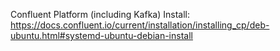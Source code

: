 Confluent Platform (including Kafka) Install:
https://docs.confluent.io/current/installation/installing_cp/deb-ubuntu.html#systemd-ubuntu-debian-install



